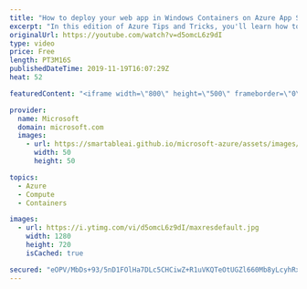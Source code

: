 ```yaml
---
title: "How to deploy your web app in Windows Containers on Azure App Service | Azure Tips and Tricks"
excerpt: "In this edition of Azure Tips and Tricks, you'll learn how to deploy your web app in Windows Containers on Azure App Service. Windows Containers that run in an App Service web app provide you with the benefits of Azure like scaling and deployment slots, while still giving you a lot of control over your"
originalUrl: https://youtube.com/watch?v=d5omcL6z9dI
type: video
price: Free
length: PT3M16S
publishedDateTime: 2019-11-19T16:07:29Z
heat: 52

featuredContent: "<iframe width=\"800\" height=\"500\" frameborder=\"0\" src=\"https://www.youtube.com/embed/d5omcL6z9dI\" allow=\"accelerometer; autoplay; encrypted-media; gyroscope; picture-in-picture\" allowfullscreen></iframe>"

provider:
  name: Microsoft
  domain: microsoft.com
  images:
    - url: https://smartableai.github.io/microsoft-azure/assets/images/organizations/microsoft.com-50x50.jpg
      width: 50
      height: 50

topics:
  - Azure
  - Compute
  - Containers

images:
  - url: https://i.ytimg.com/vi/d5omcL6z9dI/maxresdefault.jpg
    width: 1280
    height: 720
    isCached: true

secured: "eOPV/MbDs+93/5nD1FOlHa7DLc5CHCiwZ+R1uVKQTeOtUGZl660Mb8yLcyhRxF1GoebTqRY9fFDSf4OofeErpRqYDCuzZJyBus0AnAmVbwMg3ePjzT3Wzkfx9LSfksfhzxIhHXKxcXjhC153JmIuU75j3v3hPDTv5MQwn+qRSwxoDVSBTrz4gEM6ER19Sct+1TfRp3SeHqmmU5x4cS7KyNykyqSwV7cXx2+xeo70s8B0LoKUXKF2vagoq3FAUNHdvCHOaOG5JOM1kSkNOffObu875DIEa5oFBUwjlpHQZd8EVJASiMzn+vbseFDsGe83mcZqaNihsxmQxMC5QAwMD3I61xxR1UFvgbSBC7Qgv2nb+Vce3rtuk59TVAA6j4nD610nmVg7AOXRad/wMBbygeKgydJ+W/42ms/M39K1nIw=;UPawMVDr8fhWYIg9DtZ+Xw=="
---
```


